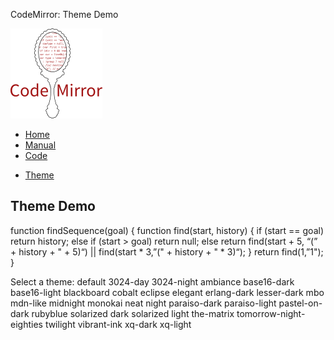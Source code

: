 CodeMirror: Theme Demo

[<img src="../doc/logo.png" id="logo" />](http://codemirror.net)

-   [Home](../index.html)
-   [Manual](../doc/manual.html)
-   [Code](https://github.com/marijnh/codemirror)

<!-- -->

-   <a href="#" class="active">Theme</a>

Theme Demo
----------

function findSequence(goal) { function find(start, history) { if (start == goal) return history; else if (start &gt; goal) return null; else return find(start + 5, “(” + history + " + 5)“) || find(start \* 3,”(" + history + " \* 3)“); } return find(1,”1"); }

Select a theme: default 3024-day 3024-night ambiance base16-dark base16-light blackboard cobalt eclipse elegant erlang-dark lesser-dark mbo mdn-like midnight monokai neat night paraiso-dark paraiso-light pastel-on-dark rubyblue solarized dark solarized light the-matrix tomorrow-night-eighties twilight vibrant-ink xq-dark xq-light
